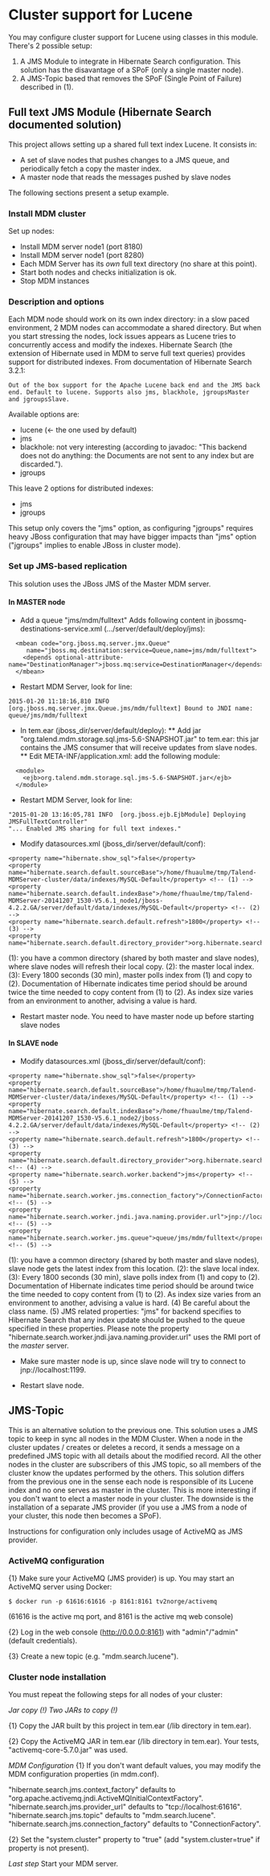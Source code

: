# Cluster support for Lucene

You may configure cluster support for Lucene using classes in this module. There's 2 possible setup:

1) A JMS Module to integrate in Hibernate Search configuration. This solution has the disavantage of a SPoF (only a single master node).
2) A JMS-Topic based that removes the SPoF (Single Point of Failure) described in (1).  

## Full text JMS Module (Hibernate Search documented solution)

This project allows setting up a shared full text index Lucene. It consists in:

* A set of slave nodes that pushes changes to a JMS queue, and periodically fetch a copy the master index.
* A master node that reads the messages pushed by slave nodes

The following sections present a setup example.

### Install MDM cluster

Set up nodes:

* Install MDM server node1 (port 8180)
* Install MDM server node1 (port 8280)
* Each MDM Server has its *own* full text directory (no share at this point).
* Start both nodes and checks initialization is ok.
* Stop MDM instances

### Description and options
Each MDM node should work on its own index directory: in a slow paced environment, 2 MDM nodes can accommodate
a shared directory. But when you start stressing the nodes, lock issues appears as Lucene tries to
concurrently access and modify the indexes. Hibernate Search (the extension of Hibernate used in MDM to serve
full text queries) provides support for distributed indexes. From documentation of Hibernate Search 3.2.1:

```
Out of the box support for the Apache Lucene back end and the JMS back end. Default to lucene. Supports also jms, blackhole, jgroupsMaster and jgroupsSlave.
```

Available options are:

* lucene (<- the one used by default)
* jms
* blackhole: not very interesting (according to javadoc: "This backend does not do anything: the Documents are not sent to any index but are discarded.").
* jgroups

This leave 2 options for distributed indexes:

* jms
* jgroups

This setup only covers the "jms" option, as configuring "jgroups" requires heavy JBoss configuration that may have
bigger impacts than "jms" option ("jgroups" implies to enable JBoss in cluster mode).

### Set up JMS-based replication

This solution uses the JBoss JMS of the Master MDM server.

#### In MASTER node

* Add a queue "jms/mdm/fulltext"
Adds following content in jbossmq-destinations-service.xml (.../server/default/deploy/jms):

```
  <mbean code="org.jboss.mq.server.jmx.Queue"
	 name="jboss.mq.destination:service=Queue,name=jms/mdm/fulltext">
    <depends optional-attribute-name="DestinationManager">jboss.mq:service=DestinationManager</depends>
  </mbean>
```

* Restart MDM Server, look for line:

```
2015-01-20 11:18:16,810 INFO  [org.jboss.mq.server.jmx.Queue.jms/mdm/fulltext] Bound to JNDI name: queue/jms/mdm/fulltext
```

* In tem.ear (jboss_dir/server/default/deploy):
** Add jar "org.talend.mdm.storage.sql.jms-5.6-SNAPSHOT.jar" to tem.ear: this jar contains the JMS consumer that will receive updates from slave nodes.
** Edit META-INF/application.xml: add the following module:

```
  <module>
    <ejb>org.talend.mdm.storage.sql.jms-5.6-SNAPSHOT.jar</ejb>
  </module>
```

* Restart MDM Server, look for line:

```
"2015-01-20 13:16:05,781 INFO  [org.jboss.ejb.EjbModule] Deploying JMSFullTextController"
"... Enabled JMS sharing for full text indexes."
```

* Modify datasources.xml (jboss_dir/server/default/conf):

```
<property name="hibernate.show_sql">false</property>
<property name="hibernate.search.default.sourceBase">/home/fhuaulme/tmp/Talend-MDMServer-cluster/data/indexes/MySQL-Default</property> <!-- (1) -->
<property name="hibernate.search.default.indexBase">/home/fhuaulme/tmp/Talend-MDMServer-20141207_1530-V5.6.1_node1/jboss-4.2.2.GA/server/default/data/indexes/MySQL-Default</property> <!-- (2) -->
<property name="hibernate.search.default.refresh">1800</property> <!-- (3) -->
<property name="hibernate.search.default.directory_provider">org.hibernate.search.store.FSMasterDirectoryProvider</property>
```

(1): you have a common directory (shared by both master and slave nodes), where slave nodes will refresh their local copy.
(2): the master local index.
(3): Every 1800 seconds (30 min), master polls index from (1) and copy to (2). Documentation of Hibernate indicates
time period should be around twice the time needed to copy content from (1) to (2). As index size varies from an environment
to another, advising a value is hard.

* Restart master node. You need to have master node up before starting slave nodes

#### In SLAVE node

* Modify datasources.xml (jboss_dir/server/default/conf):

```
<property name="hibernate.show_sql">false</property>
<property name="hibernate.search.default.sourceBase">/home/fhuaulme/tmp/Talend-MDMServer-cluster/data/indexes/MySQL-Default</property> <!-- (1) -->
<property name="hibernate.search.default.indexBase">/home/fhuaulme/tmp/Talend-MDMServer-20141207_1530-V5.6.1_node2/jboss-4.2.2.GA/server/default/data/indexes/MySQL-Default</property> <!-- (2) -->
<property name="hibernate.search.default.refresh">1800</property> <!-- (3) -->
<property name="hibernate.search.default.directory_provider">org.hibernate.search.store.FSSlaveDirectoryProvider</property> <!-- (4) -->
<property name="hibernate.search.worker.backend">jms</property> <!-- (5) -->
<property name="hibernate.search.worker.jms.connection_factory">/ConnectionFactory</property> <!-- (5) -->
<property name="hibernate.search.worker.jndi.java.naming.provider.url">jnp://localhost:1199</property> <!-- (5) -->
<property name="hibernate.search.worker.jms.queue">queue/jms/mdm/fulltext</property> <!-- (5) -->
```

(1): you have a common directory (shared by both master and slave nodes), slave node gets the latest index from this location.
(2): the slave local index.
(3): Every 1800 seconds (30 min), slave polls index from (1) and copy to (2). Documentation of Hibernate indicates
time period should be around twice the time needed to copy content from (1) to (2). As index size varies from an environment
to another, advising a value is hard.
(4) Be careful about the class name.
(5) JMS related properties: "jms" for backend specifies to Hibernate Search that any index update should be pushed to the
queue specified in these properties.
Please note the property "hibernate.search.worker.jndi.java.naming.provider.url" uses the RMI port of the *master* server.

* Make sure master node is up, since slave node will try to connect to jnp://localhost:1199.

* Restart slave node.

## JMS-Topic

This is an alternative solution to the previous one. This solution uses a JMS topic to keep in sync all nodes in the
MDM Cluster. When a node in the cluster updates / creates or deletes a record, it sends a message on a predefined JMS
topic with all details about the modified record. All the other nodes in the cluster are subscribers of this JMS topic,
so all members of the cluster know the updates performed by the others.
This solution differs from the previous one in the sense each node is responsible of its Lucene index and no one serves
as master in the cluster. This is more interesting if you don't want to elect a master node in your cluster. The downside
is the installation of a separate JMS provider (if you use a JMS from a node of your cluster, this node then becomes a
SPoF).

Instructions for configuration only includes usage of ActiveMQ as JMS provider.

### ActiveMQ configuration

{1} Make sure your ActiveMQ (JMS provider) is up. You may start an ActiveMQ server using Docker:
```
$ docker run -p 61616:61616 -p 8161:8161 tv2norge/activemq
```
(61616 is the active mq port, and 8161 is the active mq web console)

{2} Log in the web console (http://0.0.0.0:8161) with "admin"/"admin" (default credentials).

{3} Create a new topic (e.g. "mdm.search.lucene").

### Cluster node installation

You must repeat the following steps for all nodes of your cluster:

*Jar copy (!) Two JARs to copy (!)*

{1} Copy the JAR built by this project in tem.ear (/lib directory in tem.ear).

{2} Copy the ActiveMQ JAR in tem.ear (/lib directory in tem.ear). Your tests, "activemq-core-5.7.0.jar" was used.

*MDM Configuration*
{1} If you don't want default values, you may modify the MDM configuration properties (in mdm.conf).

"hibernate.search.jms.context_factory" defaults to "org.apache.activemq.jndi.ActiveMQInitialContextFactory".
"hibernate.search.jms.provider_url" defaults to "tcp://localhost:61616".
"hibernate.search.jms.topic" defaults to "mdm.search.lucene".
"hibernate.search.jms.connection_factory" defaults to "ConnectionFactory".

{2} Set the "system.cluster" property to "true" (add "system.cluster=true" if property is not present).

*Last step*
Start your MDM server.
